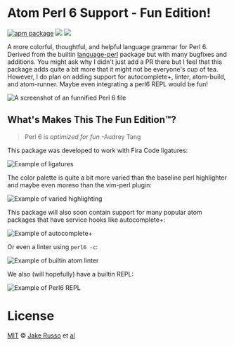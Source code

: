 # Atom Perl 6 Support - Fun Edition!

[![apm package][apm-ver-link]][releases]
[![][dl-badge]][apm-pkg-link]
[![][mit-badge]][mit]

A more colorful, thoughtful, and helpful language grammar for Perl 6. Derived from the builtin [language-perl](https://github.com/atom/language-perl) package but with many bugfixes and additions.  You might ask why I didn't just add a PR there but I feel that this package adds quite a bit more that it might not be everyone's cup of tea. However, I do plan on adding support for autocomplete+, linter, atom-build, and atom-runner.  Maybe even integrating a perl6 REPL would be fun!

![A screenshot of an funnified Perl 6 file](https://raw.githubusercontent.com/MadcapJake/language-perl6fe/master/example.png)

## What's Makes This The Fun Edition™?

> Perl 6 is *optimized for fun* -Audrey Tang

This package was developed to work with Fira Code ligatures:

![Example of ligatures]()

The color palette is quite a bit more varied than the baseline perl highlighter and maybe even moreso than the vim-perl plugin:

![Example of varied highlighting]()

This package will also soon contain support for many popular atom packages that have service hooks like autocomplete+:

![Example of autocomplete+]()

Or even a linter using `perl6 -c`:

![Example of builtin atom linter]()

We also (will hopefully) have a builtin REPL:

![Example of Perl6 REPL]()

# License

[MIT][mit] © [Jake Russo][author] et [al][contributors]


[mit]:          http://opensource.org/licenses/MIT
[author]:       http://github.com/MadcapJake
[contributors]: https://github.com/MadcapJake/language-perl6fe/graphs/contributors
[releases]:     https://github.com/MadcapJake/language-perl6fe/releases
[mit-badge]:    https://img.shields.io/apm/l/language-perl6fe.svg
[apm-pkg-link]: https://atom.io/packages/language-perl6fe
[apm-ver-link]: https://img.shields.io/apm/v/language-perl6fe.svg
[dl-badge]:     http://img.shields.io/apm/dm/language-perl6fe.svg
